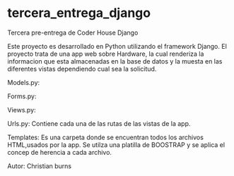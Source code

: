 # tercera_entrega_django
Tercera pre-entrega de Coder House Django

Este proyecto es desarrollado en Python utilizando el framework Django. El proyecto trata de una app web sobre Hardware, la cual renderiza la informacion que esta almacenadas en la base de datos y la muesta en las diferentes vistas dependiendo cual sea la solicitud.

Models.py:

Forms.py:

Views.py:

Urls.py:
Contiene cada una de las rutas de las vistas de la app.

Templates:
Es una carpeta donde se encuentran todos los archivos HTML,usados por la app. Se utilza una platilla de BOOSTRAP y se aplica el concep de herencia a cada archivo.

Autor: Christian burns
